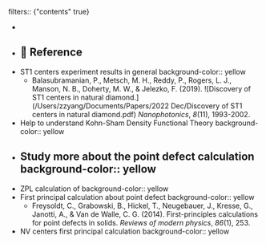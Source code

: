 filters:: {"contents" true}

-
- ## 🔖 Reference
- ST1 centers experiment results in general
  background-color:: yellow
	- Balasubramanian, P., Metsch, M. H., Reddy, P., Rogers, L. J., Manson, N. B., Doherty, M. W., & Jelezko, F. (2019). ![Discovery of ST1 centers in natural diamond.](/Users/zzyang/Documents/Papers/2022 Dec/Discovery of ST1 centers in natural diamond.pdf) *Nanophotonics*, *8*(11), 1993-2002.
- Help to understand Kohn-Sham Density Functional Theory
  background-color:: yellow
- Study more about the point defect calculation
  background-color:: yellow
	-
- ZPL calculation of
  background-color:: yellow
- First principal calculation about point defect
  background-color:: yellow
	- Freysoldt, C., Grabowski, B., Hickel, T., Neugebauer, J., Kresse, G., Janotti, A., & Van de Walle, C. G. (2014). First-principles calculations for point defects in solids. *Reviews of modern physics*, *86*(1), 253.
- NV centers first principal calculation
  background-color:: yellow